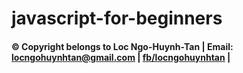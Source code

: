 ﻿# javascript-for-beginners

#### © Copyright belongs to Loc Ngo-Huynh-Tan | Email: locngohuynhtan@gmail.com | [fb/locngohuynhtan](https://www.facebook.com/locngohuynhtan/) |
